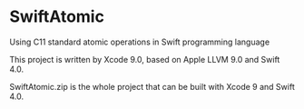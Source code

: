 # SwiftAtomic
Using C11 standard atomic operations in Swift programming language

This project is written by Xcode 9.0, based on Apple LLVM 9.0 and Swift 4.0.

SwiftAtomic.zip is the whole project that can be built with Xcode 9 and Swift 4.0.
